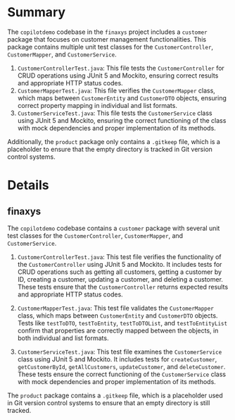# Summary

The `copilotdemo` codebase in the `finaxys` project includes a `customer` package that focuses on customer management functionalities. This package contains multiple unit test classes for the `CustomerController`, `CustomerMapper`, and `CustomerService`.

1. `CustomerControllerTest.java`: This file tests the `CustomerController` for CRUD operations using JUnit 5 and Mockito, ensuring correct results and appropriate HTTP status codes.
2. `CustomerMapperTest.java`: This file verifies the `CustomerMapper` class, which maps between `CustomerEntity` and `CustomerDTO` objects, ensuring correct property mapping in individual and list formats.
3. `CustomerServiceTest.java`: This file tests the `CustomerService` class using JUnit 5 and Mockito, ensuring the correct functioning of the class with mock dependencies and proper implementation of its methods.

Additionally, the `product` package only contains a `.gitkeep` file, which is a placeholder to ensure that the empty directory is tracked in Git version control systems.

# Details

## finaxys

The `copilotdemo` codebase contains a `customer` package with several unit test classes for the `CustomerController`, `CustomerMapper`, and `CustomerService`.

1. `CustomerControllerTest.java`: This test file verifies the functionality of the `CustomerController` using JUnit 5 and Mockito. It includes tests for CRUD operations such as getting all customers, getting a customer by ID, creating a customer, updating a customer, and deleting a customer. These tests ensure that the `CustomerController` returns expected results and appropriate HTTP status codes.

2. `CustomerMapperTest.java`: This test file validates the `CustomerMapper` class, which maps between `CustomerEntity` and `CustomerDTO` objects. Tests like `testToDTO`, `testToEntity`, `testToDTOList`, and `testToEntityList` confirm that properties are correctly mapped between the objects, in both individual and list formats.

3. `CustomerServiceTest.java`: This test file examines the `CustomerService` class using JUnit 5 and Mockito. It includes tests for `createCustomer`, `getCustomerById`, `getAllCustomers`, `updateCustomer`, and `deleteCustomer`. These tests ensure the correct functioning of the `CustomerService` class with mock dependencies and proper implementation of its methods.

The `product` package contains a `.gitkeep` file, which is a placeholder used in Git version control systems to ensure that an empty directory is still tracked.

